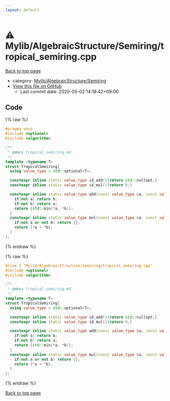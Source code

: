 ```yaml
---
layout: default
---
```


<!-- mathjax config similar to math.stackexchange -->
<script type="text/javascript" async
  src="https://cdnjs.cloudflare.com/ajax/libs/mathjax/2.7.5/MathJax.js?config=TeX-MML-AM_CHTML">
</script>
<script type="text/x-mathjax-config">
  MathJax.Hub.Config({
    TeX: { equationNumbers: { autoNumber: "AMS" }},
    tex2jax: {
      inlineMath: [ ['$','$'] ],
      processEscapes: true
    },
    "HTML-CSS": { matchFontHeight: false },
    displayAlign: "left",
    displayIndent: "2em"
  });
</script>

<script type="text/javascript" src="https://cdnjs.cloudflare.com/ajax/libs/jquery/3.4.1/jquery.min.js"></script>
<script src="https://cdn.jsdelivr.net/npm/jquery-balloon-js@1.1.2/jquery.balloon.min.js" integrity="sha256-ZEYs9VrgAeNuPvs15E39OsyOJaIkXEEt10fzxJ20+2I=" crossorigin="anonymous"></script>
<script type="text/javascript" src="../../../../assets/js/copy-button.js"></script>
<link rel="stylesheet" href="../../../../assets/css/copy-button.css" />


# :warning: Mylib/AlgebraicStructure/Semiring/tropical_semiring.cpp

<a href="../../../../index.html">Back to top page</a>

* category: <a href="../../../../index.html#3df95940e092844fc072dd50b6844b29">Mylib/AlgebraicStructure/Semiring</a>
* <a href="{{ site.github.repository_url }}/blob/master/Mylib/AlgebraicStructure/Semiring/tropical_semiring.cpp">View this file on GitHub</a>
    - Last commit date: 2020-05-02 14:18:42+09:00




## Code

<a id="unbundled"></a>
{% raw %}
```cpp
#pragma once
#include <optional>
#include <algorithm>

/**
 * @docs tropical_semiring.md
 */
template <typename T>
struct TropicalSemiring{
  using value_type = std::optional<T>;

  constexpr inline static value_type id_add(){return std::nullopt;}
  constexpr inline static value_type id_mul(){return 0;}

  constexpr inline static value_type add(const value_type &a, const value_type &b){
    if(not a) return b;
    if(not b) return a;
    return {std::min(*a, *b)};
  }
  constexpr inline static value_type mul(const value_type &a, const value_type &b){
    if(not a or not b) return {};
    return {*a + *b};
  }
};

```
{% endraw %}

<a id="bundled"></a>
{% raw %}
```cpp
#line 2 "Mylib/AlgebraicStructure/Semiring/tropical_semiring.cpp"
#include <optional>
#include <algorithm>

/**
 * @docs tropical_semiring.md
 */
template <typename T>
struct TropicalSemiring{
  using value_type = std::optional<T>;

  constexpr inline static value_type id_add(){return std::nullopt;}
  constexpr inline static value_type id_mul(){return 0;}

  constexpr inline static value_type add(const value_type &a, const value_type &b){
    if(not a) return b;
    if(not b) return a;
    return {std::min(*a, *b)};
  }
  constexpr inline static value_type mul(const value_type &a, const value_type &b){
    if(not a or not b) return {};
    return {*a + *b};
  }
};

```
{% endraw %}

<a href="../../../../index.html">Back to top page</a>

